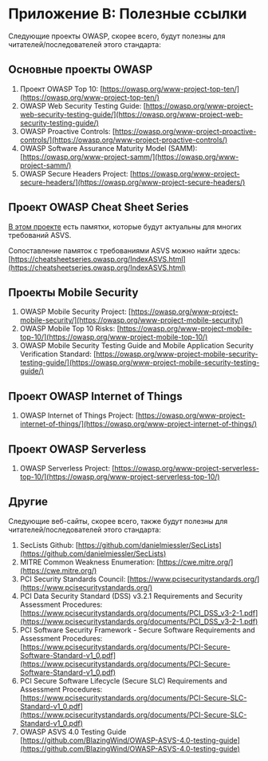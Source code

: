 # Приложение B: Полезные ссылки

Следующие проекты OWASP, скорее всего, будут полезны для читателей/последователей этого стандарта:

## Основные проекты OWASP

1. Проект OWASP Top 10: [https://owasp.org/www-project-top-ten/](https://owasp.org/www-project-top-ten/)
2. OWASP Web Security Testing Guide: [https://owasp.org/www-project-web-security-testing-guide/](https://owasp.org/www-project-web-security-testing-guide/)
3. OWASP Proactive Controls: [https://owasp.org/www-project-proactive-controls/](https://owasp.org/www-project-proactive-controls/)
4. OWASP Software Assurance Maturity Model (SAMM): [https://owasp.org/www-project-samm/](https://owasp.org/www-project-samm/)
5. OWASP Secure Headers Project: [https://owasp.org/www-project-secure-headers/](https://owasp.org/www-project-secure-headers/)

## Проект OWASP Cheat Sheet Series

[В этом проекте](https://owasp.org/www-project-cheat-sheets/) есть памятки, которые будут актуальны для многих требований ASVS.

Сопоставление памяток с требованиями ASVS можно найти здесь: [https://cheatsheetseries.owasp.org/IndexASVS.html](https://cheatsheetseries.owasp.org/IndexASVS.html)

## Проекты Mobile Security

1. OWASP Mobile Security Project: [https://owasp.org/www-project-mobile-security/](https://owasp.org/www-project-mobile-security/)
2. OWASP Mobile Top 10 Risks: [https://owasp.org/www-project-mobile-top-10/](https://owasp.org/www-project-mobile-top-10/)
3. OWASP Mobile Security Testing Guide and Mobile Application Security Verification Standard: [https://owasp.org/www-project-mobile-security-testing-guide/](https://owasp.org/www-project-mobile-security-testing-guide/)

## Проект OWASP Internet of Things

1. OWASP Internet of Things Project: [https://owasp.org/www-project-internet-of-things/](https://owasp.org/www-project-internet-of-things/)

## Проект OWASP Serverless

1. OWASP Serverless Project: [https://owasp.org/www-project-serverless-top-10/](https://owasp.org/www-project-serverless-top-10/)

## Другие

Следующие веб-сайты, скорее всего, также будут полезны для читателей/последователей этого стандарта:

1. SecLists Github: [https://github.com/danielmiessler/SecLists](https://github.com/danielmiessler/SecLists)
2. MITRE Common Weakness Enumeration: [https://cwe.mitre.org/](https://cwe.mitre.org/)
3. PCI Security Standards Council: [https://www.pcisecuritystandards.org/](https://www.pcisecuritystandards.org/)
4. PCI Data Security Standard (DSS) v3.2.1 Requirements and Security Assessment Procedures: [https://www.pcisecuritystandards.org/documents/PCI_DSS_v3-2-1.pdf](https://www.pcisecuritystandards.org/documents/PCI_DSS_v3-2-1.pdf)
5. PCI Software Security Framework - Secure Software Requirements and Assessment Procedures: [https://www.pcisecuritystandards.org/documents/PCI-Secure-Software-Standard-v1_0.pdf](https://www.pcisecuritystandards.org/documents/PCI-Secure-Software-Standard-v1_0.pdf)
6. PCI Secure Software Lifecycle (Secure SLC) Requirements and Assessment Procedures: [https://www.pcisecuritystandards.org/documents/PCI-Secure-SLC-Standard-v1_0.pdf](https://www.pcisecuritystandards.org/documents/PCI-Secure-SLC-Standard-v1_0.pdf)
7. OWASP ASVS 4.0 Testing Guide [https://github.com/BlazingWind/OWASP-ASVS-4.0-testing-guide](https://github.com/BlazingWind/OWASP-ASVS-4.0-testing-guide)
